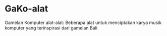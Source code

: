 # GaKo-alat
Gamelan Komputer alat-alat: Beberapa alat untuk menciptakan karya musik komputer yang terinspirasi dari gamelan Bali
